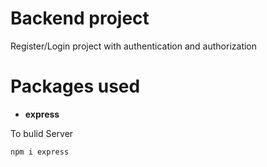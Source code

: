 # Backend project
Register/Login project with authentication and authorization

# Packages used 

* **express**

To bulid Server
``` 
npm i express
```


